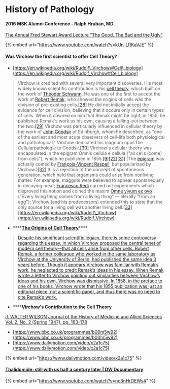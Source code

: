 # History of Pathology

#### **2016 MSK Alumni Conference - Ralph Hruban, MD**

[The Annual Fred Stewart Award Lecture "The Good, The Bad and the Ugly"](https://www.youtube.com/watch?v=kUn-LRKaVJE)

{% embed url="https://www.youtube.com/watch?v=kUn-LRKaVJE" %}





#### Was Virchow the first scientist to offer Cell Theory?

* [https://en.wikipedia.org/wiki/Rudolf\_Virchow\#Cell\_biology](https://en.wikipedia.org/wiki/Rudolf_Virchow#Cell_biology)

> Virchow is credited with several very important discoveries. His most widely known scientific contribution is his [cell theory](https://en.wikipedia.org/wiki/Cell_theory), which built on the work of [Theodor Schwann](https://en.wikipedia.org/wiki/Theodor_Schwann). He was one of the first to accept the work of [Robert Remak](https://en.wikipedia.org/wiki/Robert_Remak), who showed the origins of cells was the division of pre-existing cells.[\[28\]](https://en.wikipedia.org/wiki/Rudolf_Virchow#cite_note-28) He did not initially accept the evidence for cell division, believing that it occurs only in certain types of cells. When it dawned on him that Remak might be right, in 1855, he published Remak's work as his own, causing a falling-out between the two.[\[29\]](https://en.wikipedia.org/wiki/Rudolf_Virchow#cite_note-BBC-29) Virchow was particularly influenced in cellular theory by the work of [John Goodsir](https://en.wikipedia.org/wiki/John_Goodsir) of Edinburgh, whom he described, as "one of the earliest and most acute observers of cell-life both physiological and pathological." Virchow dedicated his magnum opus Die Cellularpathologie to Goodsir.[\[30\]](https://en.wikipedia.org/wiki/Rudolf_Virchow#cite_note-30) Virchow's cellular theory was encapsulated in the epigram Omnis cellula e cellula \("all cells \(come\) from cells"\), which he published in 1855.[\[9\]](https://en.wikipedia.org/wiki/Rudolf_Virchow#cite_note-kuiper-9)[\[22\]](https://en.wikipedia.org/wiki/Rudolf_Virchow#cite_note-Bagot2008-22)[\[31\]](https://en.wikipedia.org/wiki/Rudolf_Virchow#cite_note-31) \(The [epigram](https://en.wikipedia.org/wiki/Epigram) was actually coined by [François-Vincent Raspail](https://en.wikipedia.org/wiki/Fran%C3%A7ois-Vincent_Raspail), but popularized by Virchow.\)[\[32\]](https://en.wikipedia.org/wiki/Rudolf_Virchow#cite_note-pmid16810425-32) It is a rejection of the concept of spontaneous generation, which held that organisms could arise from nonliving matter. For example, maggots were believed to appear spontaneously in decaying meat; [Francesco Redi](https://en.wikipedia.org/wiki/Francesco_Redi) carried out experiments which disproved this notion and coined the maxim [Omne vivum ex ovo](https://en.wikipedia.org/wiki/Omne_vivum_ex_ovo) \("Every living thing comes from a living thing" — literally "from an egg"\); Virchow \(and his predecessors\) extended this to state that the only source for a living cell was another living cell.[\[33\]](https://en.wikipedia.org/wiki/Rudolf_Virchow#cite_note-33) [https://en.wikipedia.org/wiki/Rudolf\_Virchow](https://en.wikipedia.org/wiki/Rudolf_Virchow)

* \*\*\*\*[**The Origins of Cell Theory**](https://courses.lumenlearning.com/microbiology/chapter/foundations-of-modern-cell-theory/)\*\*\*\*

> [Despite his significant scientific legacy, there is some controversy regarding this essay, in which Virchow proposed the central tenet of modern cell theory—that all cells arise from other cells. Robert Remak, a former colleague who worked in the same laboratory as Virchow at the University of Berlin, had published the same idea 3 years before. Though it appears Virchow was familiar with Remak’s work, he neglected to credit Remak’s ideas in his essay. When Remak wrote a letter to Virchow pointing out similarities between Virchow’s ideas and his own, Virchow was dismissive. In 1858, in the preface to one of his books, Virchow wrote that his 1855 publication was just an editorial piece, not a scientific paper, and thus there was no need to cite Remak’s work.](https://courses.lumenlearning.com/microbiology/chapter/foundations-of-modern-cell-theory/)

*  ****[**Virchow's Contribution to the Cell Theory**](https://www.jstor.org/stable/24619588)

  [ J. WALTER WILSON Journal of the History of Medicine and Allied Sciences Vol. 2, No. 2 \(Spring 1947\), pp. 163-178](https://www.jstor.org/stable/24619588)

* [https://www.bbc.co.uk/programmes/b00m5w92](https://www.bbc.co.uk/programmes/b00m5w92)
* [https://www.dailymotion.com/video/x2a1c75](https://www.dailymotion.com/video/x2a1c75)



{% embed url="https://www.dailymotion.com/video/x2a1c75" %}





#### [Thalidomide: still with us half a century later | DW Documentary](https://www.youtube.com/watch?v=nc3nHrDEWs4)


{% embed url="https://www.youtube.com/watch?v=nc3nHrDEWs4" %}








